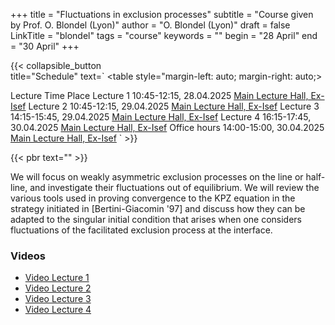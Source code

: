 +++
title = "Fluctuations in exclusion processes"
subtitle = "Course given by Prof. O. Blondel (Lyon)"
author = "O. Blondel (Lyon)"
draft = false
LinkTitle = "blondel"
tags = "course"
keywords = ""
begin = "28 April"
end = "30 April"
+++

{{< collapsible_button  
    title="Schedule" 
    text=`
    <table style="margin-left: auto; margin-right: auto;>
  <thead>
    <tr style="text-align: right;">
      <th>Lecture</th>
      <th>Time</th>
      <th>Place</th>
    </tr>
  </thead>
  <tbody>
    <tr>
      <td>Lecture 1</td>
      <td>10:45-12:15, 28.04.2025</td>
      <td><a href='https://www.google.com/maps/dir//Gran+Sasso+Science+Institute,+Viale+Francesco+Crispi,+7+Rectorate,+Via+Michele+Iacobucci,+2,+67100+L'Aquila+AQ,+Italy/@42.3445687,13.31408'>Main Lecture Hall, Ex-Isef</a></td>
    </tr>
    <tr>
      <td>Lecture 2</td>
      <td>10:45-12:15, 29.04.2025</td>
      <td><a href='https://www.google.com/maps/dir//Gran+Sasso+Science+Institute,+Viale+Francesco+Crispi,+7+Rectorate,+Via+Michele+Iacobucci,+2,+67100+L'Aquila+AQ,+Italy/@42.3445687,13.31408'>Main Lecture Hall, Ex-Isef</a></td>
    </tr>
    <tr>
      <td>Lecture 3</td>
      <td>14:15-15:45, 29.04.2025</td>
      <td><a href='https://www.google.com/maps/dir//Gran+Sasso+Science+Institute,+Viale+Francesco+Crispi,+7+Rectorate,+Via+Michele+Iacobucci,+2,+67100+L'Aquila+AQ,+Italy/@42.3445687,13.31408'>Main Lecture Hall, Ex-Isef</a></td>
    </tr>
    <tr>
      <td>Lecture 4</td>
      <td>16:15-17:45, 30.04.2025</td>
      <td><a href='https://www.google.com/maps/dir//Gran+Sasso+Science+Institute,+Viale+Francesco+Crispi,+7+Rectorate,+Via+Michele+Iacobucci,+2,+67100+L'Aquila+AQ,+Italy/@42.3445687,13.31408'>Main Lecture Hall, Ex-Isef</a></td>
    </tr>
    <tr>
      <td>Office hours</td>
      <td>14:00-15:00, 30.04.2025</td>
      <td><a href='https://www.google.com/maps/dir//Gran+Sasso+Science+Institute,+Viale+Francesco+Crispi,+7+Rectorate,+Via+Michele+Iacobucci,+2,+67100+L'Aquila+AQ,+Italy/@42.3445687,13.31408'>Main Lecture Hall, Ex-Isef</a></td>
    </tr>
  </tbody>
</table>`
>}}

{{< pbr text="" >}}

We will focus on weakly asymmetric exclusion processes on the line or half-line, and investigate their fluctuations out of equilibrium. We will review the various tools used in proving convergence to the KPZ equation in the strategy initiated in [Bertini-Giacomin '97] and discuss how they can be adapted to the singular initial condition that arises when one considers fluctuations of the facilitated exclusion process at the interface.

### Videos
* [Video Lecture 1](https://youtu.be/zuoObZtikps?feature=shared)
* [Video Lecture 2](https://youtu.be/BvMI3p0aEmk?feature=shared)
* [Video Lecture 3](https://youtu.be/K8aE43lVrg4?feature=shared)
* [Video Lecture 4](https://youtu.be/DFryEUxZqL0?feature=shared)

